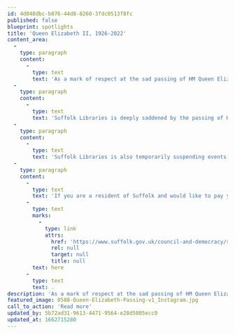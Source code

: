 ```yaml
---
id: 4d048dbc-b076-44d8-8260-3fdc0513f8fc
published: false
blueprint: spotlights
title: 'Queen Elizabeth II, 1926-2022'
content_area:
  -
    type: paragraph
    content:
      -
        type: text
        text: 'As a mark of respect at the sad passing of HM Queen Elizabeth II, some of the events and activities listed on Let''s Get Creative may be postponed or cancelled today and over the next few days. We encourage you to check with event providers before attending upcoming events.'
  -
    type: paragraph
    content:
      -
        type: text
        text: 'Suffolk Libraries is deeply saddened by the passing of HM Queen Elizabeth II, our country''s longest reigning monarch.'
  -
    type: paragraph
    content:
      -
        type: text
        text: 'Suffolk Libraries is also temporarily suspending events and activities over the weekend, our libraries will keep to their usual opening hours to serve and support their communities during this time. '
  -
    type: paragraph
    content:
      -
        type: text
        text: 'If you are a resident of Suffolk and would like to pay your respects to the Royal Family Suffolk County Council has set up an online book of condolences. Tributes can be made '
      -
        type: text
        marks:
          -
            type: link
            attrs:
              href: 'https://www.suffolk.gov.uk/council-and-democracy/suffolk-online-book-of-condolences/'
              rel: null
              target: null
              title: null
        text: here
      -
        type: text
        text: .
description: 'As a mark of respect at the sad passing of HM Queen Elizabeth II, some of the events and activities listed on Let''s Get Creative may be postponed or cancelled today and over the next few days. We encourage you to check with event providers before attending upcoming events.'
featured_image: 0588-Queen-Elizabeth-Passing-v1_Instagram.jpg
call_to_action: 'Read more'
updated_by: 5b72ad31-9613-4471-9564-e28d5005ecc0
updated_at: 1662715280
---
```

